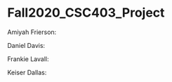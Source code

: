 # Fall2020_CSC403_Project




Amiyah Frierson:









Daniel Davis:







Frankie Lavall: 







Keiser Dallas: 
